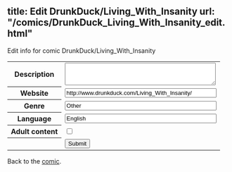 title: Edit DrunkDuck/Living_With_Insanity
url: "/comics/DrunkDuck_Living_With_Insanity_edit.html"
---
Edit info for comic DrunkDuck/Living_With_Insanity

<form name="comic" action="http://gaepostmail.appspot.com/comic/" method="post">
<table class="comicinfo">
<tr>
<th>Description</th><td><textarea name="description" cols="40" rows="3"></textarea></td>
</tr>
<tr>
<th>Website</th><td><input type="text" name="url" value="http://www.drunkduck.com/Living_With_Insanity/" size="40"/></td>
</tr>
<tr>
<th>Genre</th><td><input type="text" name="genre" value="Other" size="40"/></td>
</tr>
<tr>
<th>Language</th><td><input type="text" name="language" value="English" size="40"/></td>
</tr>
<tr>
<th>Adult content</th><td><input type="checkbox" name="adult" value="adult" /></td>
</tr>
<tr>
<th></th><td>
<input type="hidden" name="comic" value="DrunkDuck_Living_With_Insanity" />
<input type="submit" name="submit" value="Submit" />
</td>
</tr>
</table>
</form>

Back to the [comic](DrunkDuck_Living_With_Insanity.html).
